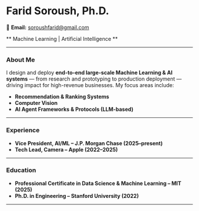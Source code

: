 # Farid Soroush, Ph.D.
📧 **Email:** soroushfarid@gmail.com

** Machine Learning | Artificial Intelligence **

---

### About Me
I design and deploy **end-to-end large-scale Machine Learning & AI systems** — from research and prototyping to production deployment — driving impact for high-revenue businesses. My focus areas include:

- **Recommendation & Ranking Systems**
- **Computer Vision**
- **AI Agent Frameworks & Protocols (LLM-based)**

---

### Experience
- **Vice President, AI/ML – J.P. Morgan Chase (2025–present)**
- **Tech Lead, Camera – Apple (2022–2025)**

---

### Education
- **Professional Certificate in Data Science & Machine Learning – MIT (2025)**
- **Ph.D. in Engineering – Stanford University (2022)**

---
